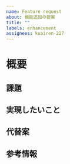 ```yaml
---
name: Feature request
about: 機能追加の提案
title: ""
labels: enhancement
assignees: kuairen-227
---
```


# 概要

<!-- 概要を記述してください。 -->

## 課題

<!-- あなたの機能リクエストは問題に関連していますか? 詳しく説明してください。 -->
<!-- 問題が何であるかについて、明確かつ簡潔な説明をしてください。 -->
<!-- 例）私はいつも [...] のときに不満を感じています。 -->

## 実現したいこと

<!-- 希望する解決策を説明してください。 -->
<!-- あなたが望む結果について、明確かつ簡潔な説明をしてください。 -->

## 代替案

<!-- 検討した代替案を説明してください。 -->
<!-- 検討した代替の解決策や機能について、明確かつ簡潔な説明をしてください。 -->
<!-- 特になければこのセクションごと削除してください。 -->

## 参考情報

<!-- 追加のコンテキスト -->
<!-- 機能リクエストに関する他のコンテキストやスクリーンショットをここに追加してください。 -->
<!-- 特になければこのセクションごと削除してください。 -->
